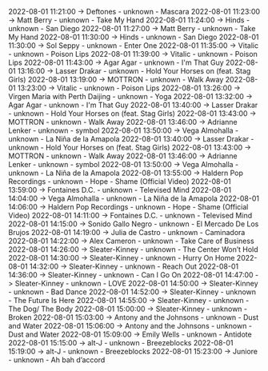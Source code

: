 2022-08-01 11:21:00 -> Deftones - unknown - Mascara
2022-08-01 11:23:00 -> Matt Berry - unknown - Take My Hand
2022-08-01 11:24:00 -> Hinds - unknown - San Diego
2022-08-01 11:27:00 -> Matt Berry - unknown - Take My Hand
2022-08-01 11:30:00 -> Hinds - unknown - San Diego
2022-08-01 11:30:00 -> Sol Seppy - unknown - Enter One
2022-08-01 11:35:00 -> Vitalic - unknown - Poison Lips
2022-08-01 11:39:00 -> Vitalic - unknown - Poison Lips
2022-08-01 11:43:00 -> Agar Agar - unknown - I'm That Guy
2022-08-01 13:16:00 -> Lasser Drakar - unknown - Hold Your Horses on (feat. Stag Girls)
2022-08-01 13:19:00 -> MOTTRON - unknown - Walk Away
2022-08-01 13:23:00 -> Vitalic - unknown - Poison Lips
2022-08-01 13:26:00 -> Virgen Maria with Perth Daijing - unknown - Yoga
2022-08-01 13:32:00 -> Agar Agar - unknown - I'm That Guy
2022-08-01 13:40:00 -> Lasser Drakar - unknown - Hold Your Horses on (feat. Stag Girls)
2022-08-01 13:43:00 -> MOTTRON - unknown - Walk Away
2022-08-01 13:46:00 -> Adrianne Lenker - unknown - symbol
2022-08-01 13:50:00 -> Vega Almohalla - unknown - La Niña de la Amapola
2022-08-01 13:40:00 -> Lasser Drakar - unknown - Hold Your Horses on (feat. Stag Girls)
2022-08-01 13:43:00 -> MOTTRON - unknown - Walk Away
2022-08-01 13:46:00 -> Adrianne Lenker - unknown - symbol
2022-08-01 13:50:00 -> Vega Almohalla - unknown - La Niña de la Amapola
2022-08-01 13:55:00 -> Haldern Pop Recordings - unknown - Hope - Shame (Official Video)
2022-08-01 13:59:00 -> Fontaines D.C. - unknown - Televised Mind
2022-08-01 14:04:00 -> Vega Almohalla - unknown - La Niña de la Amapola
2022-08-01 14:06:00 -> Haldern Pop Recordings - unknown - Hope - Shame (Official Video)
2022-08-01 14:11:00 -> Fontaines D.C. - unknown - Televised Mind
2022-08-01 14:15:00 -> Sonido Gallo Negro - unknown - El Mercado De Los Brujos
2022-08-01 14:19:00 -> Julia de Castro - unknown - Caminadora
2022-08-01 14:22:00 -> Alex Cameron - unknown - Take Care of Business
2022-08-01 14:26:00 -> Sleater-Kinney - unknown - The Center Won’t Hold
2022-08-01 14:30:00 -> Sleater-Kinney - unknown - Hurry On Home
2022-08-01 14:32:00 -> Sleater-Kinney - unknown - Reach Out
2022-08-01 14:36:00 -> Sleater-Kinney - unknown - Can I Go On
2022-08-01 14:47:00 -> Sleater-Kinney - unknown - LOVE
2022-08-01 14:50:00 -> Sleater-Kinney - unknown - Bad Dance
2022-08-01 14:52:00 -> Sleater-Kinney - unknown - The Future Is Here
2022-08-01 14:55:00 -> Sleater-Kinney - unknown - The Dog/ The Body
2022-08-01 15:00:00 -> Sleater-Kinney - unknown - Broken
2022-08-01 15:03:00 -> Antony and the Johnsons - unknown - Dust and Water
2022-08-01 15:06:00 -> Antony and the Johnsons - unknown - Dust and Water
2022-08-01 15:09:00 -> Emily Wells - unknown - Antidote
2022-08-01 15:15:00 -> alt-J - unknown - Breezeblocks
2022-08-01 15:19:00 -> alt-J - unknown - Breezeblocks
2022-08-01 15:23:00 -> Juniore - unknown - Ah bah d’accord
